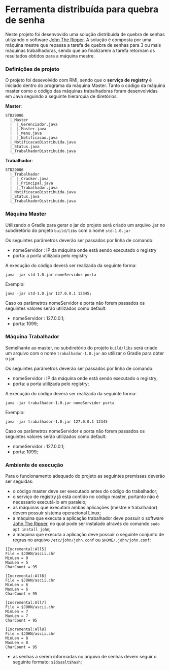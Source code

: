 # Ferramenta distribuída para quebra de senha

Neste projeto foi desenvovido uma solução distribuída de quebra de senhas utilzando o software [John The Ripper](https://www.openwall.com/john).
A solução é composta por uma máquina mestre que repassa a tarefa de quebra de senhas para 3 ou mais máquinas trabalhadoras, sendo que ao finalizarem a tarefa retornam os resultados obtidos para a máquina mestre.

### Definições de projeto

O projeto foi desevolvido com RMI, sendo que o **serviço de registry** é iniciado dentro do programa da máquina Master. 
Tanto o código da máquina master como o código das máquinas trabalhadoras foram desenvolvidas em Java seguindo a seguinte hierarquia de diretórios.

**Master**:
```
STD29006
  |_Master
  |  |_Gerenciador.java
  |  |_Master.java
  |  |_Menu.java
  |  |_Notificacao.java
  |_NotificacaoDistribuida.java
  |_Status.java
  |_TrabalhadorDistribuido.java

```
**Trabalhador**:
```
STD29006
  |_Trabalhador
  |  |_Cracker.java
  |  |_Principal.java
  |  |_Trabalhador.java
  |_NotificacaoDistribuida.java
  |_Status.java
  |_TrabalhadorDistribuido.java
```
### Máquina Master

Utilizando o Gradle para gerar o jar do projeto será criado um arquivo .jar no subdiretório do projeto `build/libs` com o nome
`std-1.0.jar`

Os seguintes parâmetros deverão ser passados por linha de comando:
* nomeServidor : IP da máquina onde está sendo executado o registry
* porta: a porta utilizada pelo registry

A execução do código deverá ser realizada da seguinte forma:
```
java -jar std-1.0.jar nomeServidor porta
```
Exemplo:
```
java -jar std-1.0.jar 127.0.0.1 12345;
```

Caso os parâmetros nomeServidor e porta não forem passados os seguintes valores serão utilizados como default:

* nomeServidor : 127.0.0.1;
* porta: 1099;

### Máquina Trabalhador

Semelhante ao master, no subdiretório do projeto `build/libs` será criado um arquivo com o nome `trabalhador-1.0.jar` ao utilizar o Gradle para obter o jar.

Os seguintes parâmetros deverão ser passados por linha de comando:
* nomeServidor : IP da máquina onde está sendo executado o registry;
* porta: a porta utilizada pelo registry;

A execução do código deverá ser realizada da seguinte forma:
```
java -jar trabalhador-1.0.jar nomeServidor porta
```
Exemplo:
```
java -jar trabalhador-1.0.jar 127.0.0.1 12345
```
Caso os parâmetros nomeServidor e porta não forem passados os seguintes valores serão utilizados como default:

* nomeServidor : 127.0.0.1;
* porta: 1099;

### Ambiente de execução

Para o funcionamento adequado do projeto as seguintes premissas deverão ser seguidas:

* o código master deve ser executado antes do código do trabalhador;
* o serviço de registry já está contido no código master, portanto não é necessario executá-lo em paralelo;
* as máquinas que executam ambas aplicações (mestre e trabalhador) devem possuir sistema operacional Linux;
* a máquina que executa a aplicação trabalhador deve possuir o software [John The Ripper](https://www.openwall.com/john), no qual pode ser instalado através do comando `sudo apt install john`;
* a máquina que executa a aplicação deve possuir o seguinte conjunto de regras no arquivo `/etc/john/john.conf` ou `$HOME/.john/john.conf`:
```
[Incremental:All5]
File = $JOHN/ascii.chr
MinLen = 0
MaxLen = 5
CharCount = 95

[Incremental:All6]
File = $JOHN/ascii.chr
MinLen = 6
MaxLen = 6
CharCount = 95
 
[Incremental:All7]
File = $JOHN/ascii.chr
MinLen = 7
MaxLen = 7
CharCount = 95
 
[Incremental:All8]
File = $JOHN/ascii.chr
MinLen = 8
MaxLen = 8
CharCount = 95
```
* as senhas a serem informadas no arquivo de senhas devem seguir o seguinte formato: `$id$salt$hash`;
